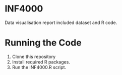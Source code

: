 # INF4000
Data visualisation report included dataset and R code.
# Running the Code
1. Clone this repository
2. Install required R packages.
3. Run the INF4000.R script.
